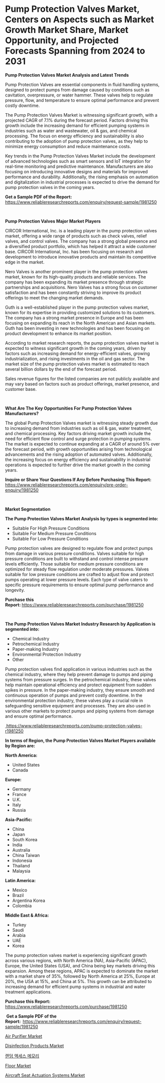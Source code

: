 <p><h1>Pump Protection Valves Market, Centers on Aspects such as Market Growth Market Share, Market Opportunity, and Projected Forecasts Spanning from 2024 to 2031</h1></p><p><strong>Pump Protection Valves Market Analysis and Latest Trends</strong></p>
<p><p>Pump Protection Valves are essential components in fluid handling systems, designed to protect pumps from damage caused by conditions such as cavitation, overpressure, or water hammer. These valves help to regulate pressure, flow, and temperature to ensure optimal performance and prevent costly downtime.</p><p>The Pump Protection Valves Market is witnessing significant growth, with a projected CAGR of 7.1% during the forecast period. Factors driving this growth include the increasing demand for efficient pumping systems in industries such as water and wastewater, oil & gas, and chemical processing. The focus on energy efficiency and sustainability is also contributing to the adoption of pump protection valves, as they help to minimize energy consumption and reduce maintenance costs.</p><p>Key trends in the Pump Protection Valves Market include the development of advanced technologies such as smart sensors and IoT integration for real-time monitoring and predictive maintenance. Manufacturers are also focusing on introducing innovative designs and materials for improved performance and durability. Additionally, the rising emphasis on automation and digitalization in industrial processes is expected to drive the demand for pump protection valves in the coming years.</p></p>
<p><strong>Get a Sample PDF of the Report:&nbsp;</strong> <a href="https://www.reliableresearchreports.com/enquiry/request-sample/1981250">https://www.reliableresearchreports.com/enquiry/request-sample/1981250</a></p>
<p>&nbsp;</p>
<p><strong>Pump Protection Valves Major Market Players</strong></p>
<p><p>CIRCOR International, Inc. is a leading player in the pump protection valves market, offering a wide range of products such as check valves, relief valves, and control valves. The company has a strong global presence and a diversified product portfolio, which has helped it attract a wide customer base. CIRCOR International, Inc. has been focusing on research and development to introduce innovative products and maintain its competitive edge in the market. </p><p>Nero Valves is another prominent player in the pump protection valves market, known for its high-quality products and reliable services. The company has been expanding its market presence through strategic partnerships and acquisitions. Nero Valves has a strong focus on customer satisfaction and has been constantly striving to improve its product offerings to meet the changing market demands.</p><p>Guth is a well-established player in the pump protection valves market, known for its expertise in providing customized solutions to its customers. The company has a strong market presence in Europe and has been focusing on expanding its reach in the North American and Asian markets. Guth has been investing in new technologies and has been focusing on product development to enhance its market position.</p><p>According to market research reports, the pump protection valves market is expected to witness significant growth in the coming years, driven by factors such as increasing demand for energy-efficient valves, growing industrialization, and rising investments in the oil and gas sector. The market size of the pump protection valves market is estimated to reach several billion dollars by the end of the forecast period.</p><p>Sales revenue figures for the listed companies are not publicly available and may vary based on factors such as product offerings, market presence, and customer base.</p></p>
<p>&nbsp;</p>
<p><strong>What Are The Key Opportunities For Pump Protection Valves Manufacturers?</strong></p>
<p><p>The global Pump Protection Valves market is witnessing steady growth due to increasing demand from industries such as oil & gas, water treatment, and chemical processing. Key factors driving market growth include the need for efficient flow control and surge protection in pumping systems. The market is expected to continue expanding at a CAGR of around 5% over the forecast period, with growth opportunities arising from technological advancements and the rising adoption of automated valves. Additionally, the increasing focus on energy efficiency and sustainability in industrial operations is expected to further drive the market growth in the coming years.</p></p>
<p><strong>Inquire or Share Your Questions If Any Before Purchasing This Report:</strong> <a href="https://www.reliableresearchreports.com/enquiry/pre-order-enquiry/1981250">https://www.reliableresearchreports.com/enquiry/pre-order-enquiry/1981250</a></p>
<p>&nbsp;</p>
<p><strong>Market Segmentation</strong></p>
<p><strong>The Pump Protection Valves Market Analysis by types is segmented into:</strong></p>
<p><ul><li>Suitable For High Pressure Conditions</li><li>Suitable For Medium Pressure Conditions</li><li>Suitable For Low Pressure Conditions</li></ul></p>
<p><p>Pump protection valves are designed to regulate flow and protect pumps from damage in various pressure conditions. Valves suitable for high pressure conditions are built to withstand and control intense pressure levels efficiently. Those suitable for medium pressure conditions are optimized for steady flow regulation under moderate pressures. Valves suitable for low pressure conditions are crafted to adjust flow and protect pumps operating at lower pressure levels. Each type of valve caters to specific pressure requirements to ensure optimal pump performance and longevity.</p></p>
<p><strong>Purchase this Report:&nbsp;</strong><a href="https://www.reliableresearchreports.com/purchase/1981250">https://www.reliableresearchreports.com/purchase/1981250</a></p>
<p>&nbsp;</p>
<p><strong>The Pump Protection Valves Market Industry Research by Application is segmented into:</strong></p>
<p><ul><li>Chemical Industry</li><li>Petrochemical Industry</li><li>Paper-making Industry</li><li>Environmental Protection Industry</li><li>Other</li></ul></p>
<p><p>Pump protection valves find application in various industries such as the chemical industry, where they help prevent damage to pumps and piping systems from pressure surges. In the petrochemical industry, these valves help maintain operational efficiency and protect equipment from sudden spikes in pressure. In the paper-making industry, they ensure smooth and continuous operation of pumps and prevent costly downtime. In the environmental protection industry, these valves play a crucial role in safeguarding sensitive equipment and processes. They are also used in various other markets to protect pumps and piping systems from damage and ensure optimal performance.</p></p>
<p><a href="https://www.reliableresearchreports.com/pump-protection-valves-r1981250">&nbsp;https://www.reliableresearchreports.com/pump-protection-valves-r1981250</a></p>
<p><strong>In terms of Region, the Pump Protection Valves Market Players available by Region are:</strong></p>
<p>
    <p> <strong> North America: </strong>
        <ul>
            <li>United States</li>
            <li>Canada</li>
        </ul>
        </p> 
    <p> <strong> Europe: </strong>
        <ul>
            <li>Germany</li>
            <li>France</li>
            <li>U.K.</li>
            <li>Italy</li>
            <li>Russia</li>
        </ul>
        </p> 
    <p> <strong> Asia-Pacific: </strong>
        <ul>
            <li>China</li>
            <li>Japan</li>
            <li>South Korea</li>
            <li>India</li>
            <li>Australia</li>
            <li>China Taiwan</li>
            <li>Indonesia</li>
            <li>Thailand</li>
            <li>Malaysia</li>
        </ul>
        </p> 
    <p> <strong> Latin America: </strong>
        <ul>
            <li>Mexico</li>
            <li>Brazil</li>
            <li>Argentina Korea</li>
            <li>Colombia</li>
        </ul>
        </p> 
    <p> <strong> Middle East & Africa: </strong>
        <ul>
            <li>Turkey</li>
            <li>Saudi</li>
            <li>Arabia</li>
            <li>UAE</li>
            <li>Korea</li>
        </ul>
    </p>
    </p>
<p><p>The pump protection valves market is experiencing significant growth across various regions, with North America (NA), Asia-Pacific (APAC), Europe, the United States (USA), and China being key markets driving this expansion. Among these regions, APAC is expected to dominate the market with a market share of 35%, followed by North America at 25%, Europe at 20%, the USA at 15%, and China at 5%. This growth can be attributed to increasing demand for efficient pump systems in industrial and water treatment applications.</p></p>
<p><strong>Purchase this Report: </strong><a href="https://www.reliableresearchreports.com/purchase/1981250">https://www.reliableresearchreports.com/purchase/1981250</a></p>
<p>&nbsp;<strong>Get a Sample PDF of the Report:&nbsp;&nbsp;</strong><a href="https://www.reliableresearchreports.com/enquiry/request-sample/1981250">https://www.reliableresearchreports.com/enquiry/request-sample/1981250</a></p>
<p><strong></strong></p>
<p><p><a href="https://github.com/Paul14Anderson63/Market-Research-Report-List-3/blob/main/air-purifier-market.md">Air Purifier Market</a></p><p><a href="https://www.linkedin.com/pulse/analyzing-disinfection-products-market-global-industry-perspective-qlmje?trackingId=uHeM1ChHw1EKXRwe4pheow%3D%3D">Disinfection Products Market</a></p><p><a href="https://github.com/hxzi07639916/Market-Research-Report-List-1/blob/main/182382831407.md">랜덤 액세스 메모리</a></p><p><a href="https://www.linkedin.com/pulse/analyzing-floor-market-global-industry-perspective-forecast-0ztke?trackingId=ZD72WlcNTrJ0lPBG1%2BpH%2BQ%3D%3D">Floor Market</a></p><p><a href="https://github.com/guneycigdem35/Market-Research-Report-List-3/blob/main/aircraft-seat-actuation-systems-market.md">Aircraft Seat Actuation Systems Market</a></p></p>